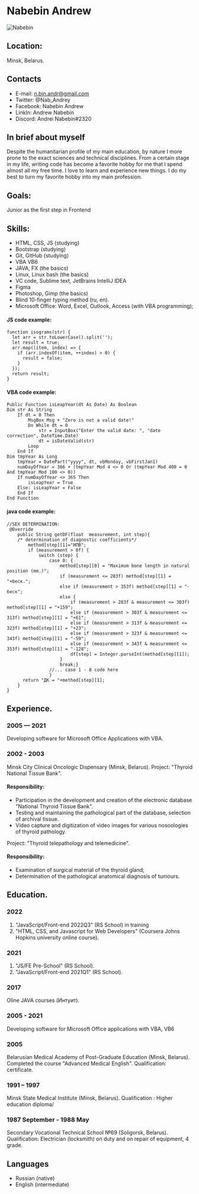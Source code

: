 # Nabebin Andrew
 ![Nabebin](https://github.com/N-bin-Andr/CV/tree/gh-pages/img/N200r.png 'Nabebin Andrew')

## Location:

Minsk, Belarus.

## Contacts
- E-mail: n.bin.andr@gmail.com
- Twitter: @Nab_Andrey
- Facebook: Nabebin Andrew
- LinkIn: Andrew Nabebin
- Discord: Andrei Nabebin#2320

## In brief about myself

Despite the humanitarian profile of my main education, by nature I more prone to the exact sciences and technical disciplines. From a certain stage in my life, writing code has become a favorite hobby for me that I spend almost all my free time. I love to learn and experience new things. I do my best to turn my favorite hobby into my main profession.

## Goals:

Junior as the first step in Frontend

## Skills:

- HTML, CSS, JS (studying)
- Bootstrap (studying)
- Git, GitHub (studying)
- VBA VB6
- JAVA, FX (the basics)
- Linux, Linux bash (the basics)
- VC code, Sublime text, JetBrains IntelliJ IDEA
- Figma
- Photoshop, Gimp (the basics)
- Blind 10-finger typing method (ru, en).
- Microsoft Office: Word, Excel, Outlook, Access (with VBA programming);

#### JS code example:
```
function isograms(str) {
  let arr = str.toLowerCase().split('');
  let result = true;
  arr.map((item, index) => {
    if (arr.indexOf(item, ++index) > 0) {
      result = false;
    }
  });
  return result;
}
```

#### VBA code example:

```
Public Function isLeapYear(dt As Date) As Boolean
Dim str As String
    If dt = 0 Then
        MsgBox Msg + "Zero is not a valid date!"
        Do While dt = 0
            str = InputBox("Enter the valid date: ", "date correction", DateTime.Date)
            dt = isDateValid(str)
        Loop
    End If
Dim tmpYear As Long
    tmpYear = DatePart("yyyy", dt, vbMonday, vbFirstJan1)
    numDayOfYear = 366 + (tmpYear Mod 4 <> 0 Or (tmpYear Mod 400 = 0 And tmpYear Mod 100 <> 0))
    If numDayOfYear <> 365 Then
        isLeapYear = True
    Else: isLeapYear = False
    End If
End Function

```

#### java code example:

```
//SEX DETERMINATION:
 @Override
    public String getDF(float  measurement, int step){
    /* determination of diagnostic coefficients*/
        method[step][1]="НПВ";
        if (measurement > 0f) {
            switch (step) {
                case 0: {
                    method[step][0] = "Maximum bone length in natural position (mm.)";
                    if (measurement <= 283f) method[step][1] = "+беск.";
                    else if (measurement > 353f) method[step][1] = "-беск";
                    else {
                        if (measurement > 283f & measurement <= 303f) method[step][1] = "+159";
                        else if (measurement > 303f & measurement <= 313f) method[step][1] = "+61";
                        else if (measurement > 313f & measurement <= 323f) method[step][1] = "+23";
                        else if (measurement > 323f & measurement <= 343f) method[step][1] = "-59";
                        else if (measurement > 343f & measurement <= 353f) method[step][1] = "-128";
                        df[step] = Integer.parseInt(method[step][1]);
                    }
                    break;}
                //... case 1 - 8 code here
                }
      return "ДК = "+method[step][1];
    }
}
```

## Experience.

### 2005 — 2021
 Developing software for Microsoft Office Applications with VBA.

### 2002 - 2003
Minsk City Clinical Oncologic Dispensary (Minsk, Belarus). Project: "Thyroid National Tissue Bank".

#### Responsibility:
- Participation in the development and creation of the electronic database "National Thyroid Tissue Bank".
- Testing and maintaining the pathological part of the database, selection of archival tissue.
- Video capture and digitization of video images for various nosoologies of thyroid pathology.

Project: "Thyroid telepathology and telemedicine".
#### Responsibility:
- Examination of surgical material of the thyroid gland;
- Determination of the pathological anatomical diagnosis of tumours.

## Education.

### 2022

1. "JavaScript/Front-end 2022Q3" (RS School) in training
2. "HTML, CSS, and Javascript for Web Developers" (Coursera Johns Hopkins university online course).

### 2021

1. "JS/FE Pre-School" (RS School).
2. "JavaScript/Front-end 2021Q1" (RS School).

### 2017

Oline JAVA courses (Интуит).

### 2005 - 2021

Developing software for Microsoft Office applications with VBA, VB6

### 2005

Belarusian Medical Academy of Post-Graduate Education (Minsk,
Belarus). Completed the course "Advanced Medical English".
Qualification: certificate.

### 1991 – 1997

Minsk State Medical Institute (Minsk, Belarus).
Qualification : Higher education diploma/

### 1987 September - 1988 May

Secondary Vocational Technical School №69 (Soligorsk, Belarus).
Qualification: Electrician (locksmith) on duty and on repair of equipment, 4 grade.

## Languages

* Russian (native)
* English (intermediate)
